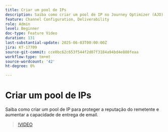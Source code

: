 ```yaml
---
title: Criar um pool de IPs
description: Saiba como criar um pool de IP no Journey Optimizer (AJO) para proteger a reputação do remetente e aumentar a capacidade de entrega de email.
feature: Channel Configuration, Deliverability
role: Admin
level: Beginner
doc-type: Feature Video
duration: 131
last-substantial-update: 2025-06-03T00:00:00Z
jira: KT-17709
source-git-commit: cce0bc62c653f544f2d07f3184a94bd4e880feaa
workflow-type: tm+mt
source-wordcount: '42'
ht-degree: 0%

---
```



# Criar um pool de IPs

Saiba como criar um pool de IP para proteger a reputação do remetente e aumentar a capacidade de entrega de email.

>[!VIDEO](https://video.tv.adobe.com/v/3463145/?learn=on&enablevpops)
